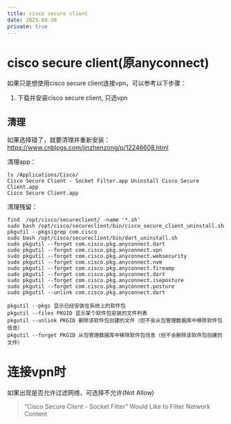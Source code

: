 ```yaml
---
title: cisco secure client
date: 2025-09-30
private: true
---
```

# cisco secure client(原anyconnect)
如果只是想使用cisco secure client连接vpn，可以参考以下步骤：
1. 下载并安装cisco secure client, 只选vpn

## 清理
如果选择错了，就要清理并重新安装：https://www.cnblogs.com/jinzhenzong/p/12246608.html

清理app：

    ls /Applications/Cisco/
    Cisco Secure Client - Socket Filter.app Uninstall Cisco Secure Client.app
    Cisco Secure Client.app

清理残留：
```
find  /opt/cisco/secureclient/ -name '*.sh'
sudo bash /opt/cisco/secureclient/bin/cisco_secure_client_uninstall.sh
pkgutil --pkgs|grep com.cisco
sudo bash /opt/cisco/secureclient/bin/dart_uninstall.sh
sudo pkgutil --forget com.cisco.pkg.anyconnect.dart
sudo pkgutil --forget com.cisco.pkg.anyconnect.vpn
sudo pkgutil --forget com.cisco.pkg.anyconnect.websecurity
sudo pkgutil --forget com.cisco.pkg.anyconnect.nvm
sudo pkgutil --forget com.cisco.pkg.anyconnect.fireamp
sudo pkgutil --forget com.cisco.pkg.anyconnect.dart
sudo pkgutil --forget com.cisco.pkg.anyconnect.iseposture
sudo pkgutil --forget com.cisco.pkg.anyconnect.posture
sudo pkgutil --unlink com.cisco.pkg.anyconnect.dart

pkgutil --pkgs 显示已经安装在系统上的软件包
pkgutil --files PKGID 显示某个软件包安装的文件列表
pkgutil --unlink PKGID 删除该软件包创建的文件（但不会从包管理数据库中移除软件包信息）
pkgutil --forget PKGID 从包管理数据库中移除软件包信息（但不会删除该软件包创建的文件）
```
# 连接vpn时
如果出现是否允许过滤网络，可选择不允许(Not Allow)
> “Cisco Secure Client - Socket Filter” Would Like to Filter Network Content